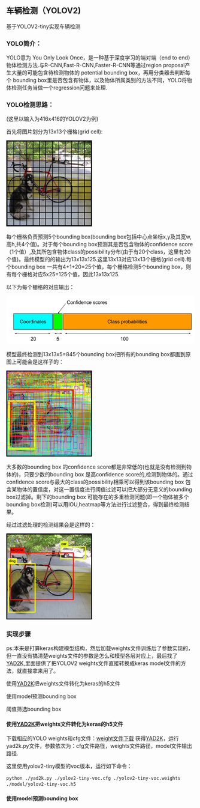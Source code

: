 [//]: # (Image References)

[image1]: ./rm_img/Grid.png
[image2]: ./rm_img/yolo-output.png
[image3]: ./rm_img/Scores.png
[image4]: ./rm_img/Prediction.png


[video1]: ./vedio_out/project_video_out.mp4 "Video"
## **车辆检测（YOLOV2)**

基于YOLOV2-tiny实现车辆检测

### YOLO简介：
YOLO意为 You Only Look Once，是一种基于深度学习的端对端（end to end）物体检测方法.与R-CNN,Fast-R-CNN,Faster-R-CNN等通过region proposal产生大量的可能包含待检测物体的 potential bounding box，再用分类器去判断每个 bounding box里是否包含有物体，以及物体所属类别的方法不同，YOLO将物体检测任务当做一个regression问题来处理.

### YOLO检测思路：
(这里以输入为416x416的YOLOV2为例)

首先将图片划分为13x13个栅格(grid cell):

![alt text][image1]

每个栅格负责预测5个bounding box(bounding box包括中心点坐标x,y及其宽w,高h,共4个值)。对于每个bounding box预测其是否包含物体的confidence score（1个值）,及其所包含物体class的possibility分布(由于有20个class，这里有20个值)。最终模型的的输出为13x13x125.这里13x13对应13x13个栅格(grid cell).每个bounding box 一共有4+1+20=25个值，每个栅格检测5个bounding box，则有每个栅格对应5x25=125个值，因此13x13x125.

以下为每个栅格的对应输出：

![alt text][image2]

模型最终检测到13x13x5=845个bounding box把所有的bounding box都画到原图上可能会是这样子的：

![alt text][image3]

大多数的bounding box 的confidence score都是非常低的(也就是没有检测到物体的)，只要少数的bounding box 是高confidence score的,检测到物体的。通过confidence score与最大的class的possibility相乘可以得到该bounding box 包含某物体的置信度，对这一置信度进行阈值过滤可以把大部分无意义的bounding box过滤掉。剩下的bounding box 可能存在的多重检测问题(即一个物体被多个bounding box检测)可以用IOU,heatmap等方法进行过滤整合，得到最终检测结果。

经过过滤处理的检测结果会是这样的：

![alt text][image4]

### 实现步骤

ps:本来是打算keras构建模型结构，然后加载weights文件训练后了参数实现的，但一直没有搞清楚weights文件的参数是怎么和模型各层对应上，最后找了[YAD2K](https://github.com/allanzelener/YAD2K),里面提供了把YOLOV2 weights文件直接转换成keras model文件的方法，就直接拿来用了。

使用[YAD2K](https://github.com/allanzelener/YAD2K)把weights文件转化为keras的h5文件

使用model预测bounding box

阈值筛选bounding box

#### 使用[YAD2K](https://github.com/allanzelener/YAD2K)把weights文件转化为keras的h5文件

下载相应的YOLO weights和cfg文件：[weight文件下载](https://pjreddie.com/darknet/yolov2/)
获得[YAD2K](https://github.com/allanzelener/YAD2K)，运行yad2k.py文件，参数依次为：cfg文件路径，weights文件路径，model文件输出路径.

这里使用yolov2-tiny模型的voc版本，运行如下命令：
```
python ./yad2k.py ./yolov2-tiny-voc.cfg ./yolov2-tiny-voc.weights ./model/yolov2-tiny-voc.h5
```

#### 使用model预测bounding box



